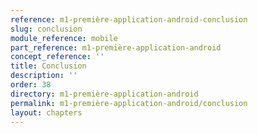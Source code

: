 ```yaml
---
reference: m1-première-application-android-conclusion
slug: conclusion
module_reference: mobile
part_reference: m1-première-application-android
concept_reference: ''
title: Conclusion
description: ''
order: 38
directory: m1-première-application-android
permalink: m1-première-application-android/conclusion
layout: chapters
---
```

